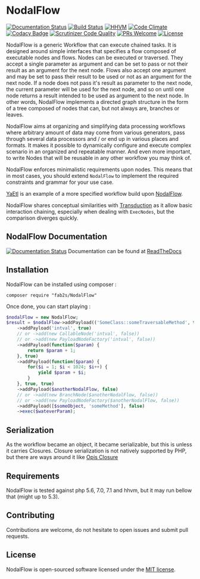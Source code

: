 # NodalFlow

[![Documentation Status](https://readthedocs.org/projects/nodalflow/badge/?version=latest)](http://nodalflow.readthedocs.io/en/latest/?badge=latest) [![Build Status](https://travis-ci.org/fab2s/NodalFlow.svg?branch=master)](https://travis-ci.org/fab2s/NodalFlow) [![HHVM](https://img.shields.io/hhvm/fab2s/YaEtl.svg)](http://hhvm.h4cc.de/package/fab2s/nodalflow) [![Code Climate](https://codeclimate.com/github/fab2s/NodalFlow/badges/gpa.svg)](https://codeclimate.com/github/fab2s/NodalFlow) [![Codacy Badge](https://api.codacy.com/project/badge/Grade/0a68622246734a16983616188eeefa01)](https://www.codacy.com/app/fab2s/NodalFlow) [![Scrutinizer Code Quality](https://scrutinizer-ci.com/g/fab2s/NodalFlow/badges/quality-score.png?b=master)](https://scrutinizer-ci.com/g/fab2s/NodalFlow/?branch=master) [![PRs Welcome](https://img.shields.io/badge/PRs-welcome-brightgreen.svg?style=flat)](http://makeapullrequest.com) [![License](https://poser.pugx.org/fab2s/nodalflow/license)](https://packagist.org/packages/fab2s/nodalflow)

NodalFlow is a generic Workflow that can execute chained tasks. It is designed around simple interfaces that specifies a flow composed of executable nodes and flows. Nodes can be executed or traversed. They accept a single parameter as argument and can be set to pass or not their result as an argument for the next node.
Flows also accept one argument and may be set to pass their result to be used or not as an argument for the next node.
If a node does not pass it's result as parameter to the next node, the current parameter will be used for the next node, and so on until one node returns a result intended to be used as argument to the next node.
In other words, NodalFlow implements a directed graph structure in the form of a tree composed of nodes that can, but not always are, branches or leaves.

NodalFlow aims at organizing and simplifying data processing workflows where arbitrary amount of data may come from various generators, pass through several data processors and / or end up in various places and formats. It makes it possible to dynamically configure and execute complex scenario in an organized and repeatable manner. And even more important, to write Nodes that will be reusable in any other workflow you may think of.

NodalFlow enforces minimalistic requirements upon nodes. This means that in most cases, you should extend `NodalFlow` to implement the required constraints and grammar for your use case.

[YaEtl](https://github.com/fab2s/YaEtl) is an example of a more specified workflow build upon [NodalFlow](https://github.com/fab2s/NodalFlow).

NodalFlow shares conceptual similarities with [Transduction](https://en.wikipedia.org/wiki/Transduction) as it allow basic interaction chaining, especially when dealing with `ExecNodes`, but the comparison diverges quickly.

## NodalFlow Documentation
[![Documentation Status](https://readthedocs.org/projects/nodalflow/badge/?version=latest)](http://nodalflow.readthedocs.io/en/latest/?badge=latest) Documentation can be found at [ReadTheDocs](http://nodalflow.readthedocs.io/en/latest/?badge=latest)

## Installation

NodalFlow can be installed using composer :

```shell
composer require "fab2s/NodalFlow"
```

Once done, you can start playing :

```php
$nodalFlow = new NodalFlow;
$result = $nodalFlow->addPayload(('SomeClass::someTraversableMethod', true, true))
    ->addPayload('intval', true)
    // or ->add(new CallableNode('intval', false))
    // or ->add(new PayloadNodeFactory('intval', false))
    ->addPayload(function($param) {
        return $param + 1;
    }, true)
    ->addPayload(function($param) {
        for($i = 1; $i < 1024; $i++) {
            yield $param + $i;
        }
    }, true, true)
    ->addPayload($anotherNodalFlow, false)
    // or ->add(new BranchNode($anotherNodalFlow, false))
    // or ->add(new PayloadNodeFactory($anotherNodalFlow, false))
    ->addPayload([$someObject, 'someMethod'], false)
    ->exec($wateverParam);
```

## Serialization

As the workflow became an object, it became serializable, but this is unless it carries Closures. Closure serialization is not natively supported by PHP, but there are ways around it like [Opis Closure](https://github.com/opis/closure)


## Requirements

NodalFlow is tested against php 5.6, 7.0, 7.1 and hhvm, but it may run bellow that (might up to 5.3).

## Contributing

Contributions are welcome, do not hesitate to open issues and submit pull requests.

## License

NodalFlow is open-sourced software licensed under the [MIT license](http://opensource.org/licenses/MIT).